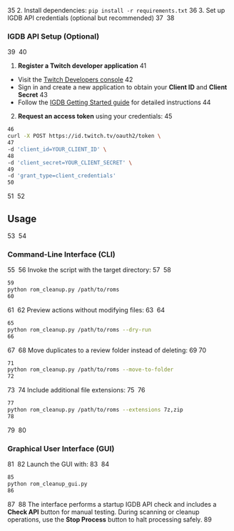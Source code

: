 35
2. Install dependencies: `pip install -r requirements.txt`
36
3. Set up IGDB API credentials (optional but recommended)
37
​
38
### IGDB API Setup (Optional)
39
​
40
1. **Register a Twitch developer application**
41
 - Visit the [Twitch Developers console](https://dev.twitch.tv/console)
42
 - Sign in and create a new application to obtain your **Client ID** and **Client Secret**
43
 - Follow the [IGDB Getting Started guide](https://api-docs.igdb.com/#getting-started) for detailed instructions
44
2. **Request an access token** using your credentials:
45
 ```bash
46
 curl -X POST https://id.twitch.tv/oauth2/token \
47
 -d 'client_id=YOUR_CLIENT_ID' \
48
 -d 'client_secret=YOUR_CLIENT_SECRET' \
49
 -d 'grant_type=client_credentials'
50
 ```
51
​
52
## Usage
53
​
54
### Command-Line Interface (CLI)
55
​
56
Invoke the script with the target directory:
57
​
58
```bash
59
python rom_cleanup.py /path/to/roms
60
```
61
​
62
Preview actions without modifying files:
63
​
64
```bash
65
python rom_cleanup.py /path/to/roms --dry-run
66
```
67
​
68
Move duplicates to a review folder instead of deleting:
69
​
70
```bash
71
python rom_cleanup.py /path/to/roms --move-to-folder
72
```
73
​
74
Include additional file extensions:
75
​
76
```bash
77
python rom_cleanup.py /path/to/roms --extensions 7z,zip
78
```
79
​
80
### Graphical User Interface (GUI)
81
​
82
Launch the GUI with:
83
​
84
```bash
85
python rom_cleanup_gui.py
86
```
87
​
88
The interface performs a startup IGDB API check and includes a **Check API** button for manual testing. During scanning or cleanup operations, use the **Stop Process** button to halt processing safely.
89
​